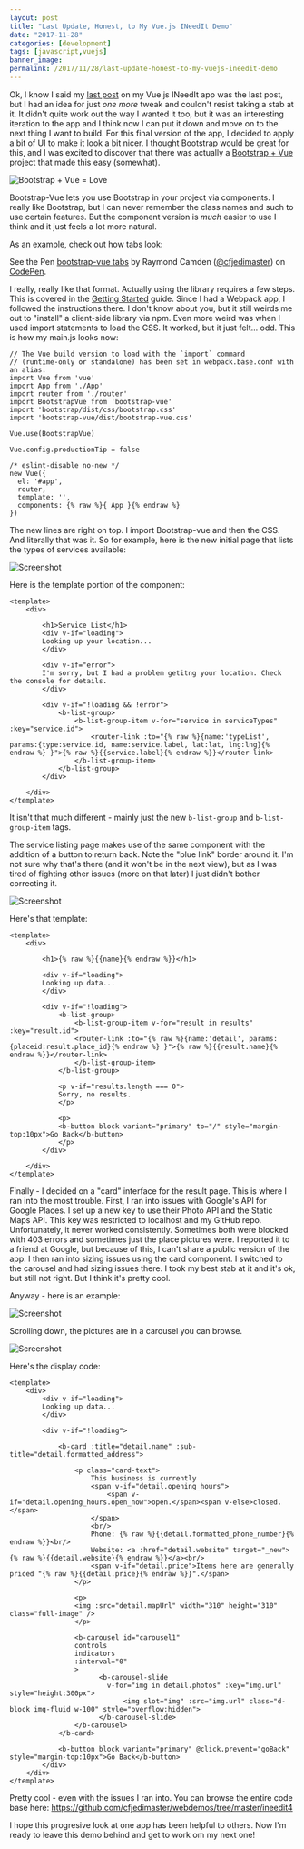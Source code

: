 ```yaml
---
layout: post
title: "Last Update, Honest, to My Vue.js INeedIt Demo"
date: "2017-11-28"
categories: [development]
tags: [javascript,vuejs]
banner_image: 
permalink: /2017/11/28/last-update-honest-to-my-vuejs-ineedit-demo
---
```


Ok, I know I said my [last post](https://www.raymondcamden.com/2017/11/24/yet-another-update-to-my-ineedit-vuejs-app/) on my Vue.js INeedIt app was the last post, but I had an idea for just *one more* tweak and couldn't resist taking a stab at it. It didn't quite work out the way I wanted it too, but it was an interesting iteration to the app and I think now I can put it down and move on to the next thing I want to build. For this final version of the app, I decided to apply a bit of UI to make it look a bit nicer. I thought Bootstrap would be great for this, and I was excited to discover that there was actually a [Bootstrap + Vue](https://bootstrap-vue.js.org/) project that made this easy (somewhat).

![Bootstrap + Vue = Love](https://static.raymondcamden.com/images/2017/11/bv.png)

Bootstrap-Vue lets you use Bootstrap in your project via components. I really like Bootstrap, but I can never remember the class names and such to use certain features. But the component version is *much* easier to use I think and it just feels a lot more natural.

As an example, check out how tabs look:

<p data-height="400" data-theme-id="0" data-slug-hash="GOYMOV" data-default-tab="html,result" data-user="cfjedimaster" data-embed-version="2" data-pen-title="bootstrap-vue tabs" class="codepen">See the Pen <a href="https://codepen.io/cfjedimaster/pen/GOYMOV/">bootstrap-vue tabs</a> by Raymond Camden (<a href="https://codepen.io/cfjedimaster">@cfjedimaster</a>) on <a href="https://codepen.io">CodePen</a>.</p>
<script async src="https://production-assets.codepen.io/assets/embed/ei.js"></script>

I really, really like that format. Actually using the library requires a few steps. This is covered in the [Getting Started](https://bootstrap-vue.js.org/docs) guide. Since I had a Webpack app, I followed the instructions there. I don't know about you, but it still weirds me out to "install" a client-side library via npm. Even more weird was when I used import statements to load the CSS. It worked, but it just felt... odd. This is how my main.js looks now:

<pre><code class="language-javascript">// The Vue build version to load with the `import` command
// (runtime-only or standalone) has been set in webpack.base.conf with an alias.
import Vue from 'vue'
import App from './App'
import router from './router'
import BootstrapVue from 'bootstrap-vue'
import 'bootstrap/dist/css/bootstrap.css'
import 'bootstrap-vue/dist/bootstrap-vue.css'

Vue.use(BootstrapVue)

Vue.config.productionTip = false

/* eslint-disable no-new */
new Vue({
  el: '#app',
  router,
  template: '<App/>',
  components: {% raw %}{ App }{% endraw %}
})
</code></pre>

The new lines are right on top. I import Bootstrap-vue and then the CSS. And literally that was it. So for example, here is the new initial page that lists the types of services available:

![Screenshot](https://static.raymondcamden.com/images/2017/11/bv2a.png)

Here is the template portion of the component:

<pre><code class="language-markup">&lt;template&gt;
    &lt;div&gt;

        &lt;h1&gt;Service List&lt;&#x2F;h1&gt;
        &lt;div v-if=&quot;loading&quot;&gt;
        Looking up your location...
        &lt;&#x2F;div&gt;

        &lt;div v-if=&quot;error&quot;&gt;
        I&#x27;m sorry, but I had a problem getitng your location. Check the console for details.
        &lt;&#x2F;div&gt;

        &lt;div v-if=&quot;!loading &amp;&amp; !error&quot;&gt;
            &lt;b-list-group&gt;
                &lt;b-list-group-item v-for=&quot;service in serviceTypes&quot; :key=&quot;service.id&quot;&gt;
                    &lt;router-link :to=&quot;{% raw %}{name:&#x27;typeList&#x27;, params:{type:service.id, name:service.label, lat:lat, lng:lng}{% endraw %} }&quot;&gt;{% raw %}{{service.label}{% endraw %}}&lt;&#x2F;router-link&gt;
                &lt;&#x2F;b-list-group-item&gt;
            &lt;&#x2F;b-list-group&gt;
        &lt;&#x2F;div&gt;

    &lt;&#x2F;div&gt;
&lt;&#x2F;template&gt;
</code></pre>

It isn't that much different - mainly just the new `b-list-group` and `b-list-group-item` tags.

The service listing page makes use of the same component with the addition of a button to return back. Note the "blue link" border around it. I'm not sure why that's there (and it won't be in the next view), but as I was tired of fighting other issues (more on that later) I just didn't bother correcting it.

![Screenshot](https://static.raymondcamden.com/images/2017/11/bv3.png)

Here's that template:

<pre><code class="language-markup">&lt;template&gt;
    &lt;div&gt;

        &lt;h1&gt;{% raw %}{{name}{% endraw %}}&lt;&#x2F;h1&gt;

        &lt;div v-if=&quot;loading&quot;&gt;
        Looking up data...
        &lt;&#x2F;div&gt;

        &lt;div v-if=&quot;!loading&quot;&gt;
            &lt;b-list-group&gt;
                &lt;b-list-group-item v-for=&quot;result in results&quot; :key=&quot;result.id&quot;&gt;
                &lt;router-link :to=&quot;{% raw %}{name:&#x27;detail&#x27;, params:{placeid:result.place_id}{% endraw %} }&quot;&gt;{% raw %}{{result.name}{% endraw %}}&lt;&#x2F;router-link&gt;
                &lt;&#x2F;b-list-group-item&gt;
            &lt;&#x2F;b-list-group&gt;

            &lt;p v-if=&quot;results.length === 0&quot;&gt;
            Sorry, no results.
            &lt;&#x2F;p&gt;

            &lt;p&gt;
            &lt;b-button block variant=&quot;primary&quot; to=&quot;&#x2F;&quot; style=&quot;margin-top:10px&quot;&gt;Go Back&lt;&#x2F;b-button&gt;
            &lt;&#x2F;p&gt;
        &lt;&#x2F;div&gt;

    &lt;&#x2F;div&gt;
&lt;&#x2F;template&gt;
</code></pre>

Finally - I decided on a "card" interface for the result page. This is where I ran into the most trouble. First, I ran into issues with Google's API for Google Places. I set up a new key to use their Photo API and the Static Maps API. This key was restricted to localhost and my GitHub repo. Unfortunately, it never worked consistently. Sometimes both were blocked with 403 errors and sometimes just the place pictures were. I reported it to a friend at Google, but because of this, I can't share a public version of the app. I then ran into sizing issues using the card component. I switched to the carousel and had sizing issues there. I took my best stab at it and it's ok, but still not right. But I think it's pretty cool.

Anyway - here is an example:

![Screenshot](https://static.raymondcamden.com/images/2017/11/bv4.jpg )

Scrolling down, the pictures are in a carousel you can browse.

![Screenshot](https://static.raymondcamden.com/images/2017/11/bv4.2.jpg )

Here's the display code:

<pre><code class="language-markup">&lt;template&gt;
    &lt;div&gt;
        &lt;div v-if=&quot;loading&quot;&gt;
        Looking up data...
        &lt;&#x2F;div&gt;

        &lt;div v-if=&quot;!loading&quot;&gt;

            &lt;b-card :title=&quot;detail.name&quot; :sub-title=&quot;detail.formatted_address&quot;&gt;

                &lt;p class=&quot;card-text&quot;&gt;
                    This business is currently 
                    &lt;span v-if=&quot;detail.opening_hours&quot;&gt;
                        &lt;span v-if=&quot;detail.opening_hours.open_now&quot;&gt;open.&lt;&#x2F;span&gt;&lt;span v-else&gt;closed.&lt;&#x2F;span&gt;
                    &lt;&#x2F;span&gt;
                    &lt;br&#x2F;&gt;
                    Phone: {% raw %}{{detail.formatted_phone_number}{% endraw %}}&lt;br&#x2F;&gt;
                    Website: &lt;a :href=&quot;detail.website&quot; target=&quot;_new&quot;&gt;{% raw %}{{detail.website}{% endraw %}}&lt;&#x2F;a&gt;&lt;br&#x2F;&gt;
                    &lt;span v-if=&quot;detail.price&quot;&gt;Items here are generally priced &quot;{% raw %}{{detail.price}{% endraw %}}&quot;.&lt;&#x2F;span&gt;
                &lt;&#x2F;p&gt;

                &lt;p&gt;
                &lt;img :src=&quot;detail.mapUrl&quot; width=&quot;310&quot; height=&quot;310&quot; class=&quot;full-image&quot; &#x2F;&gt;
                &lt;&#x2F;p&gt;

                &lt;b-carousel id=&quot;carousel1&quot;
                controls
                indicators
                :interval=&quot;0&quot;
                &gt;
                      &lt;b-carousel-slide 
                        v-for=&quot;img in detail.photos&quot; :key=&quot;img.url&quot; style=&quot;height:300px&quot;&gt;
                            &lt;img slot=&quot;img&quot; :src=&quot;img.url&quot; class=&quot;d-block img-fluid w-100&quot; style=&quot;overflow:hidden&quot;&gt;
                      &lt;&#x2F;b-carousel-slide&gt;
                &lt;&#x2F;b-carousel&gt;
            &lt;&#x2F;b-card&gt;

            &lt;b-button block variant=&quot;primary&quot; @click.prevent=&quot;goBack&quot; style=&quot;margin-top:10px&quot;&gt;Go Back&lt;&#x2F;b-button&gt;
        &lt;&#x2F;div&gt;
    &lt;&#x2F;div&gt;
&lt;&#x2F;template&gt;
</code></pre>

Pretty cool - even with the issues I ran into. You can browse the entire code base here: https://github.com/cfjedimaster/webdemos/tree/master/ineedit4

I hope this progresive look at one app has been helpful to others. Now I'm ready to leave this demo behind and get to work om my next one!